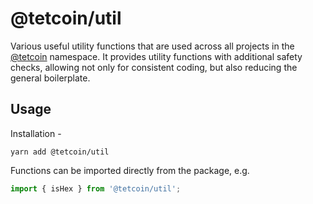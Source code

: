 # @tetcoin/util

Various useful utility functions that are used across all projects in the [@tetcoin](https://js.tetcoin.org) namespace. It provides utility functions with additional safety checks, allowing not only for consistent coding, but also reducing the general boilerplate.

## Usage

Installation -

```
yarn add @tetcoin/util
```

Functions can be imported directly from the package, e.g.

```js
import { isHex } from '@tetcoin/util';
```
